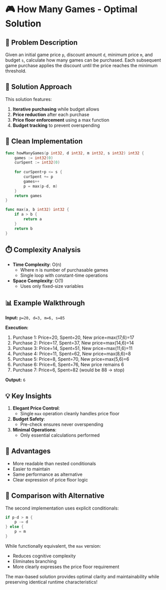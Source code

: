 # 🎮 How Many Games - Optimal Solution

## 🎯 Problem Description
Given an initial game price `p`, discount amount `d`, minimum price `m`, and budget `s`, calculate how many games can be purchased. Each subsequent game purchase applies the discount until the price reaches the minimum threshold.

## 🧠 Solution Approach
This solution features:
1. **Iterative purchasing** while budget allows
2. **Price reduction** after each purchase
3. **Price floor enforcement** using a max function
4. **Budget tracking** to prevent overspending

## 🚀 Clean Implementation
```go
func howManyGames(p int32, d int32, m int32, s int32) int32 {
    games := int32(0)
    curSpent := int32(0)
    
    for curSpent+p <= s {
        curSpent += p
        games++
        p = max(p-d, m)
    }
    return games
}

func max(a, b int32) int32 {
    if a > b {
        return a
    }
    return b
}
```

## ⏱️ Complexity Analysis
- **Time Complexity**: O(n)
  - Where n is number of purchasable games
  - Single loop with constant-time operations
- **Space Complexity**: O(1)
  - Uses only fixed-size variables

## 📊 Example Walkthrough
**Input:** `p=20, d=3, m=6, s=85`

**Execution:**
1. Purchase 1: Price=20, Spent=20, New price=max(17,6)=17
2. Purchase 2: Price=17, Spent=37, New price=max(14,6)=14
3. Purchase 3: Price=14, Spent=51, New price=max(11,6)=11
4. Purchase 4: Price=11, Spent=62, New price=max(8,6)=8
5. Purchase 5: Price=8, Spent=70, New price=max(5,6)=6
6. Purchase 6: Price=6, Spent=76, New price remains 6
7. Purchase 7: Price=6, Spent=82 (would be 88 → stop)

**Output:** `6`

## 💡 Key Insights
1. **Elegant Price Control**:
   - Single `max` operation cleanly handles price floor
2. **Budget Safety**:
   - Pre-check ensures never overspending
3. **Minimal Operations**:
   - Only essential calculations performed

## 🌟 Advantages
- More readable than nested conditionals
- Easier to maintain
- Same performance as alternative
- Clear expression of price floor logic

## 🔄 Comparison with Alternative
The second implementation uses explicit conditionals:
```go
if p-d > m {
    p -= d
} else {
    p = m
}
```
While functionally equivalent, the `max` version:
- Reduces cognitive complexity
- Eliminates branching
- More clearly expresses the price floor requirement

The max-based solution provides optimal clarity and maintainability while preserving identical runtime characteristics!
